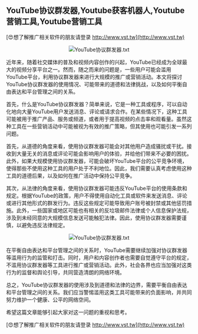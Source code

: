 ## **YouTube协议群发器,Youtube获客机器人,Youtube营销工具,Youtube营销工具**

[😍想了解推广相关软件的朋友请登录 http://www.vst.tw](http://www.vst.tw)

 <center><img src="https://vst.tw/MP4/tuiguang/png/0.png" alt="YouTube协议群发器.txt"></center>

近年来，随着社交媒体的普及和视频内容创作的兴起，YouTube已经成为全球最大的视频分享平台之一。然而，随之而来的问题是，一些用户可能会滥用YouTube平台，利用协议群发器来进行大规模的推广或营销活动。本文将探讨YouTube协议群发器的使用情况、可能带来的道德和法律挑战，以及如何平衡自由表达和平台管理之间的关系。

首先，什么是YouTube协议群发器？简单来说，它是一种工具或程序，可以自动化地向大量YouTube用户发送消息、评论或请求合作。在某些情况下，这种工具可能被用于推广产品、服务或频道，或者用于提高视频的点击率和观看量。虽然这种工具在一些营销活动中可能被视为有效的推广策略，但其使用也可能引发一系列问题。

首先，从道德的角度来看，使用协议群发器可能会对其他用户造成骚扰或干扰。接收到大量无关的消息或评论可能会影响用户的体验，并给他们带来不必要的困扰。此外，如果大规模使用协议群发器，可能会破坏YouTube平台的公平竞争环境，使得那些不使用这种工具的用户处于不利地位。因此，我们需要认真考虑使用这种工具的道德后果，以及如何在推广活动中保持公平竞争。

其次，从法律的角度来看，使用协议群发器可能违反YouTube平台的使用条款和规定。根据YouTube的政策，用户不得使用自动化工具或软件来发送消息、评论或进行其他形式的群发行为。违反这些规定可能导致用户账号被封禁或其他惩罚措施。此外，一些国家或地区可能也有相关的反垃圾邮件法律或个人信息保护法规，涉及到未经同意的大规模信息发送可能触犯法律。因此，使用协议群发器需要谨慎，以避免违反法律规定。

 <center><img src="https://vst.tw/MP4/tuiguang/png/8.png" alt="YouTube协议群发器.txt"></center>

在平衡自由表达和平台管理之间的关系时，YouTube需要继续加强对协议群发器等滥用行为的监管和打击。同时，用户和内容创作者也需要自觉遵守平台的规定，不滥用协议群发器等工具进行推广或营销活动。此外，社会各界也应当加强对这类行为的监督和舆论引导，共同营造清朗的网络环境。

总之，YouTube协议群发器的使用涉及到道德和法律的边界，需要平衡自由表达和平台管理之间的关系。我们应当警惕滥用这类工具可能带来的负面影响，并共同努力维护一个健康、公平的网络空间。

希望这篇文章能够引起大家对这一问题的重视和思考。

[😍想了解推广相关软件的朋友请登录 http://www.vst.tw](http://www.vst.tw)



